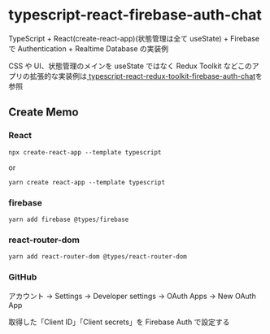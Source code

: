 # typescript-react-firebase-auth-chat

TypeScript + React(create-react-app)(状態管理は全て useState) + Firebase で Authentication + Realtime Database の実装例

CSS や UI、状態管理のメインを useState ではなく Redux Toolkit などこのアプリの拡張的な実装例は[
typescript-react-redux-toolkit-firebase-auth-chat](https://github.com/hironomiu/typescript-react-redux-toolkit-firebase-auth-chat)を参照

## Create Memo

### React

```
npx create-react-app --template typescript
```

or

```
yarn create react-app --template typescript
```

### firebase

```
yarn add firebase @types/firebase
```

### react-router-dom

```
yarn add react-router-dom @types/react-router-dom
```

### GitHub

アカウント -> Settings -> Developer settings -> OAuth Apps -> New OAuth App

取得した「Client ID」「Client secrets」を Firebase Auth で設定する
